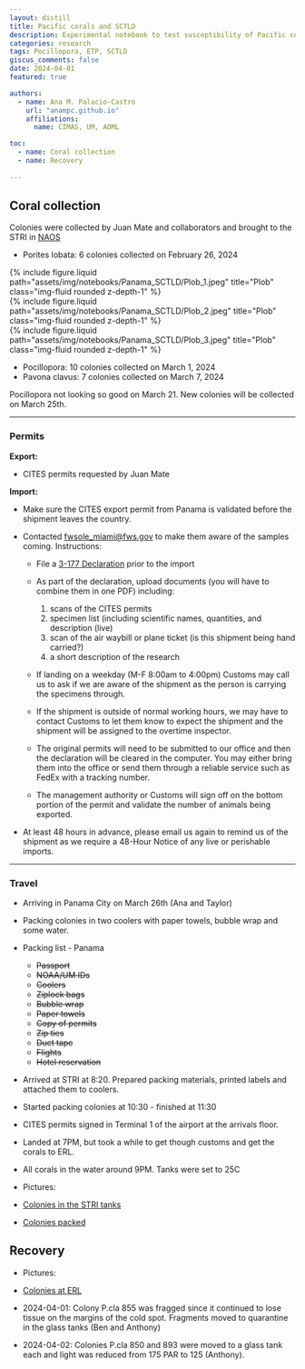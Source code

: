```yaml
---
layout: distill
title: Pacific corals and SCTLD
description: Experimental notebook to test susceptibility of Pacific corals to SCTLD  
categories: research
tags: Pocillopora, ETP, SCTLD
giscus_comments: false
date: 2024-04-01
featured: true

authors:
  - name: Ana M. Palacio-Castro
    url: "anampc.github.io"
    affiliations:
      name: CIMAS, UM, AOML

toc:
  - name: Coral collection
  - name: Recovery
  
---
```


## Coral collection

Colonies were collected by Juan Mate and collaborators and brought to the STRI in [NAOS](https://stri.si.edu/facility/naos)

* Porites lobata: 6 colonies collected on February 26, 2024 

<div class="row">
    <div class="col-sm mt-3 mt-md-0">
        {% include figure.liquid path="assets/img/notebooks/Panama_SCTLD/Plob_1.jpeg" title="Plob" class="img-fluid rounded z-depth-1" %}
    </div>
    <div class="col-sm mt-3 mt-md-0">
        {% include figure.liquid path="assets/img/notebooks/Panama_SCTLD/Plob_2.jpeg" title="Plob" class="img-fluid rounded z-depth-1" %}
    </div>
    <div class="col-sm mt-3 mt-md-0">
        {% include figure.liquid path="assets/img/notebooks/Panama_SCTLD/Plob_3.jpeg" title="Plob" class="img-fluid rounded z-depth-1" %}
    </div>
</div>

* Pocillopora: 10 colonies collected on March 1, 2024 
* Pavona clavus: 7 colonies collected on March 7, 2024

Pocillopora not looking so good on March 21. New colonies will be collected on March 25th. 

---

### Permits

**Export:** 

* CITES permits requested by Juan Mate

**Import:**

* Make sure the CITES export permit from Panama is validated before the shipment leaves the country.

* Contacted fwsole_miami@fws.gov to make them aware of the samples coming. Instructions:  
	
	-	File a [3-177 Declaration](https://edecs.fws.gov/) prior to the import
	-	As part of the declaration, upload documents (you will have to combine them in one PDF) including:
		1. scans of the CITES permits
		2. specimen list (including scientific names, quantities, and description (live)
		3. scan of the air waybill or plane ticket (is this shipment being hand carried?)
		4. a short description of the research

	-	If landing on a weekday (M-F 8:00am to 4:00pm) Customs may call us to ask if we are aware of the shipment as the person is carrying the specimens through. 
	- 	If the shipment is outside of normal working hours, we may have to contact Customs to let them know to expect the shipment and the shipment will be assigned to the overtime inspector. 
	-	The original permits will need to be submitted to our office and then the declaration will be cleared in the computer. 
		You may either bring them into the office or send them through a reliable service such as FedEx with a tracking number.
	-	The management authority or Customs will sign off on the bottom portion of the permit and validate the number of animals being exported. 

* At least 48 hours in advance, please email us again to remind us of the shipment as we require a 48-Hour Notice of any live or perishable imports. 

---

### Travel

* Arriving in Panama City on March 26th (Ana and Taylor)
* Packing colonies in two coolers with paper towels, bubble wrap and some water. 
* Packing list -  Panama 
	- ~~Passport~~
	- ~~NOAA/UM IDs~~
	- ~~Coolers~~
	- ~~Ziplock bags~~ 
	- ~~Bubble wrap~~
	- ~~Paper towels~~
	- ~~Copy of permits~~ 
	- ~~Zip ties~~
	- ~~Duct tape~~ 
	- ~~Flights~~
	- ~~Hotel reservation~~
	
* Arrived at STRI at 8:20. Prepared packing materials, printed labels and attached them to coolers.

* Started packing colonies at 10:30 - finished at 11:30

* CITES permits signed in Terminal 1 of the airport at the arrivals floor. 

* Landed at 7PM, but took a while to get though customs and get the corals to ERL. 

* All corals in the water around 9PM. Tanks were set to 25C

* Pictures:

 - [Colonies in the STRI tanks](https://drive.google.com/drive/folders/16R6f3B3SupYRIMkXT8CurTjmPJU4ljF7?usp=drive_link)

 - [Colonies packed](https://drive.google.com/drive/folders/1jdFR1ldENJhE-a9n7sAiurg5AcKmCKZV?usp=drive_link)


## Recovery 

* Pictures:

- [Colonies at ERL](https://drive.google.com/drive/folders/1DVAJjtU3-ffxm8QJQ5SMDnr3m29isX7y?usp=drive_link)

* 2024-04-01: Colony P.cla 855 was fragged since it continued to lose tissue on the margins of the cold spot. Fragments moved to quarantine in the glass tanks (Ben and Anthony)

* 2024-04-02: Colonies P.cla 850 and 893 were moved to a glass tank each and light was reduced from 175 PAR to 125 (Anthony). 
